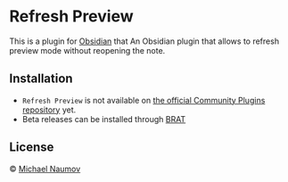 # Refresh Preview

This is a plugin for [Obsidian](https://obsidian.md/) that An Obsidian plugin that allows to refresh preview mode without reopening the note.

## Installation

- `Refresh Preview` is not available on [the official Community Plugins repository](https://obsidian.md/plugins) yet.
- Beta releases can be installed through [BRAT](https://github.com/TfTHacker/obsidian42-brat)

## License

 © [Michael Naumov](https://github.com/mnaoumov/)
